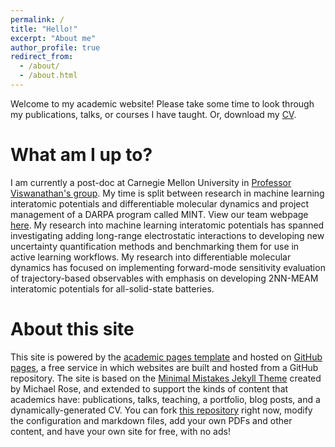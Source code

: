 ```yaml
---
permalink: /
title: "Hello!"
excerpt: "About me"
author_profile: true
redirect_from: 
  - /about/
  - /about.html
---
```


Welcome to my academic website! Please take some time to look through my publications, talks, or courses I have taught. Or, download my [CV](http://emilannevelink.github.io/files/cv_emilannevelink.pdf).

What am I up to?
======
I am currently a post-doc at Carnegie Mellon University in [Professor Viswanathan's group](https://www.cmu.edu/me/venkatgroup/). My time is split between research in machine learning interatomic potentials and differentiable molecular dynamics and project management of a DARPA program called MINT. View our team webpage [here](https://www.cmu.edu/energy/rectify/).
My research into machine learning interatomic potentials has spanned investigating adding long-range electrostatic interactions to developing new uncertainty quantification methods and benchmarking them for use in active learning workflows.
My research into differentiable molecular dynamics has focused on implementing forward-mode sensitivity evaluation of trajectory-based observables with emphasis on developing 2NN-MEAM interatomic potentials for all-solid-state batteries.


About this site
======
This site is powered by the  [academic pages template](https://github.com/academicpages/academicpages.github.io) and hosted on [GitHub pages](https://pages.github.com), a free service in which websites are built and hosted from a GitHub repository. The site is based on the [Minimal Mistakes Jekyll Theme](https://mmistakes.github.io/minimal-mistakes/) created by Michael Rose, and extended to support the kinds of content that academics have: publications, talks, teaching, a portfolio, blog posts, and a dynamically-generated CV. You can fork [this repository](https://github.com/academicpages/academicpages.github.io) right now, modify the configuration and markdown files, add your own PDFs and other content, and have your own site for free, with no ads!